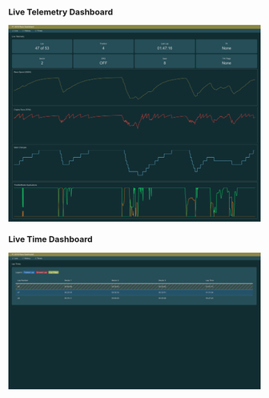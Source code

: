 ### Live Telemetry Dashboard
![LIVE_TELEMETRY_DASHBOARD](./screenshots/telemetry_dashboard.png)

### Live Time Dashboard
![LIVE_TIME_DASHBOARD](./screenshots/time_dashboard.png)
